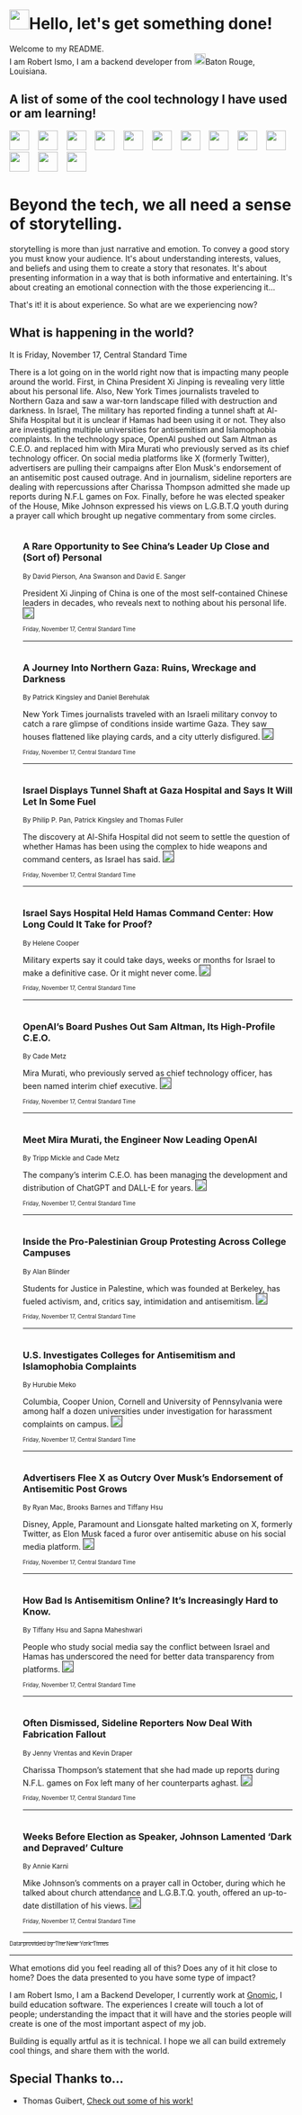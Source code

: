 <h1><img src="https://emojis.slackmojis.com/emojis/images/1643514375/3493/hot-coffee.gif?1643514375" width="35"/>Hello, let's get something done!</h1>

<p>Welcome to my README.<br/>
I am Robert Ismo, I am a backend developer from <img src="https://emojis.slackmojis.com/emojis/images/1638395689/50435/moulin_rouge.png?1638395689" width="20"/>Baton Rouge, Louisiana.</p>
<h2>A list of some of the cool technology I have used or am learning!</h2>
<p>
<img src="https://emojis.slackmojis.com/emojis/images/1643516091/21142/meow_bongotap.gif?1643516091" width="35" alt="">
<img src="https://img.shields.io/badge/Favorite%20Frontend%20Framework-SvelteKit-f83903" alt="">
<img src="https://img.shields.io/badge/Second%20Favorite-Vue-40b581" alt="">
<img src="https://img.shields.io/badge/Most%20Used%20Runtime-Nodejs-78b061" alt="">
<img src="https://emojis.slackmojis.com/emojis/images/1643517416/34482/fire.gif?1643517416" width="35" alt="">
<img src="https://img.shields.io/badge/Javascript%20But%20Better-Typescript-0078ca" alt="">
<img src="https://img.shields.io/badge/Favorite%20Language-Elixir-3e244d" alt="">
<img src="https://img.shields.io/badge/Containerize%20Everything-Docker-6ac9ef" alt="">
<img src="https://emojis.slackmojis.com/emojis/images/1643514596/5999/meow_party.gif?1643514596" width="35" alt="">
<img src="https://img.shields.io/badge/API%20Love%20Language-Graphql-de32a5" alt="">
<img src="https://img.shields.io/badge/Our%20Favorite%20Version%20Controller-Git-e94f33" alt="">
<img src="https://img.shields.io/badge/Favorite%20Database-Redis-d42d1d" alt="">
<img src="https://emojis.slackmojis.com/emojis/images/1643514559/5584/deployparrot.gif?1643514559" width="35" alt="">
<img src="https://img.shields.io/badge/Container%20Interstate-RabbitMQ-f66200" alt="">
<img src="https://img.shields.io/badge/Gotta%20Learn-Kubernetes-316adf" alt="">
<img src="https://img.shields.io/badge/Really%20Mature%20Now-WASM-654fef" alt="">
<img src="https://emojis.slackmojis.com/emojis/images/1666642497/61942/dance_vibe.gif?1666642497" width="35" alt="">
<img src="https://img.shields.io/badge/For%20My%20M1-ARM64-657d96" alt="">
<img src="https://img.shields.io/badge/Loving%20This%20So%20Much-TailwindCSS-17bcb5" alt="">
<img src="https://img.shields.io/badge/Cool%20Build%20Tool-Vite-f9cb24" alt="">
<img src="https://emojis.slackmojis.com/emojis/images/1669231376/62819/working-on-it.gif?1669231376" width="35" alt="">
<img src="https://img.shields.io/badge/Fun%20and%20Easy%20Database-MongoDB-5f8c49" alt="">
<img src="https://img.shields.io/badge/JS%20Life%20Support-NPM-c73737" alt="">
<img src="https://img.shields.io/badge/I%20Liked%20It-DynamoDB-0073b9" alt="">
<img src="https://emojis.slackmojis.com/emojis/images/1643514045/46/question.gif?1643514045" width="35" alt="">
<img src="https://img.shields.io/badge/cool-React-60d6f9" alt="">
<img src="https://img.shields.io/badge/Future%20Big%20Project-Lambda-f37e00" alt="">
<img src="https://img.shields.io/badge/NPM%20But%20Better-PNPM-f1aa07" alt="">
<img src="https://emojis.slackmojis.com/emojis/images/1643514943/9662/fbwow.gif?1643514943" width="35" alt="">
<img src="https://img.shields.io/badge/First%20Language-C-662079" alt="">
<img src="https://img.shields.io/badge/Where%20I%20Deploy%20Frontend-Vercel-000000" alt="">
<img src="https://img.shields.io/badge/Who%20Does%20not%20Want%20an%20App-Swift-f9492a" alt="">
<img src="https://emojis.slackmojis.com/emojis/images/1643514058/151/javascript.png?1643514058" width="35" alt="">
<img src="https://img.shields.io/badge/cool-Python-fbd542" alt="">
<img src="https://img.shields.io/badge/Favorite%20Something-Stripe-656cdc" alt="">
<img src="https://img.shields.io/badge/Of%20Course-HTML5-ed6327" alt="">
<img src="https://emojis.slackmojis.com/emojis/images/1660415405/60731/bomb.gif?1660415405" width="35" alt="">
<img src="https://img.shields.io/badge/hate-CSS-2964ec" alt="">
<img src="https://img.shields.io/badge/Learning-CircleCI-141215" alt="">
<img src="https://img.shields.io/badge/Learning-Rust-fbbb3b" alt="">
<img src="https://emojis.slackmojis.com/emojis/images/1660415397/60712/writing-hand.gif?1660415397" width="35" alt="">
<img src="https://img.shields.io/badge/Dev%20Browser%20of%20Choice-Firefox-cc4e26" alt="">
<img src="https://img.shields.io/badge/Recoverying%20From%20Windows-UNIX-1781e3" alt="">
<img src="https://img.shields.io/badge/LOVE-LogSeq-90c1c2" alt="">
<img src="https://emojis.slackmojis.com/emojis/images/1643514066/223/kirby.gif?1643514066" width="35" alt="">
<img src="https://img.shields.io/badge/Daily%20Driver-MacOS-e6e6e8" alt="">
<img src="https://img.shields.io/badge/Git%20Server-Github-000000" alt="">
<img src="https://img.shields.io/badge/enjoyable-EC2-f17428" alt="">
<img src="https://emojis.slackmojis.com/emojis/images/1643514239/2069/excited.gif?1643514239" width="35" alt="">
</p>
<h1>Beyond the tech, we all need a sense of storytelling.</h1>
<p>storytelling is more than just narrative and emotion. To convey a good story you must know your audience. It's about understanding interests, values, and beliefs and using them to create a story that resonates. It's about presenting information in a way that is both informative and entertaining. It's about creating an emotional connection with the those experiencing it...</p>
<p>That's it! it is about experience. So what are we experiencing now?</p>
<h2>What is happening in the world?</h2>
<p>It is Friday, November 17, Central Standard Time</p>
<p>
There is a lot going on in the world right now that is impacting many people around the world. First, in China President Xi Jinping is revealing very little about his personal life. Also, New York Times journalists traveled to Northern Gaza and saw a war-torn landscape filled with destruction and darkness. In Israel, The military has reported finding a tunnel shaft at Al-Shifa Hospital but it is unclear if Hamas had been using it or not. They also are investigating multiple universities for antisemitism and Islamophobia complaints. In the technology space, OpenAI pushed out Sam Altman as C.E.O. and replaced him with Mira Murati who previously served as its chief technology officer. On social media platforms like X (formerly Twitter), advertisers are pulling their campaigns after Elon Musk&#39;s endorsement of an antisemitic post caused outrage. And in journalism, sideline reporters are dealing with repercussions after Charissa Thompson admitted she made up reports during N.F.L games on Fox. Finally, before he was elected speaker of the House, Mike Johnson expressed his views on L.G.B.T.Q youth during a prayer call which brought up negative commentary from some circles.</p>
<ol>
<img src="https://img.shields.io/badge/-world-blue" alt="">
<h3>A Rare Opportunity to See China’s Leader Up Close and (Sort of) Personal</h3>
<sub>By David Pierson, Ana Swanson and David E. Sanger</sub>
<p>President Xi Jinping of China is one of the most self-contained Chinese leaders in decades, who reveals next to nothing about his personal life.  <a href=""><img src="https://developer.nytimes.com/files/poweredby_nytimes_30b.png?v=1583354208352" height="20"></a></p>
<sub><sub>Friday, November 17, Central Standard Time</sub></sub>
<hr/>
<img src="https://img.shields.io/badge/-world-blue" alt="">
<h3>A Journey Into Northern Gaza: Ruins, Wreckage and Darkness</h3>
<sub>By Patrick Kingsley and Daniel Berehulak</sub>
<p>New York Times journalists traveled with an Israeli military convoy to catch a rare glimpse of conditions inside wartime Gaza. They saw houses flattened like playing cards, and a city utterly disfigured.  <a href=""><img src="https://developer.nytimes.com/files/poweredby_nytimes_30b.png?v=1583354208352" height="20"></a></p>
<sub><sub>Friday, November 17, Central Standard Time</sub></sub>
<hr/>
<img src="https://img.shields.io/badge/-world-blue" alt="">
<h3>Israel Displays Tunnel Shaft at Gaza Hospital and Says It Will Let In Some Fuel</h3>
<sub>By Philip P. Pan, Patrick Kingsley and Thomas Fuller</sub>
<p>The discovery at Al-Shifa Hospital did not seem to settle the question of whether Hamas has been using the complex to hide weapons and command centers, as Israel has said.  <a href=""><img src="https://developer.nytimes.com/files/poweredby_nytimes_30b.png?v=1583354208352" height="20"></a></p>
<sub><sub>Friday, November 17, Central Standard Time</sub></sub>
<hr/>
<img src="https://img.shields.io/badge/-us-blue" alt="">
<h3>Israel Says Hospital Held Hamas Command Center: How Long Could It Take for Proof?</h3>
<sub>By Helene Cooper</sub>
<p>Military experts say it could take days, weeks or months for Israel to make a definitive case. Or it might never come.  <a href=""><img src="https://developer.nytimes.com/files/poweredby_nytimes_30b.png?v=1583354208352" height="20"></a></p>
<sub><sub>Friday, November 17, Central Standard Time</sub></sub>
<hr/>
<img src="https://img.shields.io/badge/-technology-blue" alt="">
<h3>OpenAI’s Board Pushes Out Sam Altman, Its High-Profile C.E.O.</h3>
<sub>By Cade Metz</sub>
<p>Mira Murati, who previously served as chief technology officer, has been named interim chief executive.  <a href=""><img src="https://developer.nytimes.com/files/poweredby_nytimes_30b.png?v=1583354208352" height="20"></a></p>
<sub><sub>Friday, November 17, Central Standard Time</sub></sub>
<hr/>
<img src="https://img.shields.io/badge/-technology-blue" alt="">
<h3>Meet Mira Murati, the Engineer Now Leading OpenAI</h3>
<sub>By Tripp Mickle and Cade Metz</sub>
<p>The company’s interim C.E.O. has been managing the development and distribution of ChatGPT and DALL-E for years.  <a href=""><img src="https://developer.nytimes.com/files/poweredby_nytimes_30b.png?v=1583354208352" height="20"></a></p>
<sub><sub>Friday, November 17, Central Standard Time</sub></sub>
<hr/>
<img src="https://img.shields.io/badge/-us-blue" alt="">
<h3>Inside the Pro-Palestinian Group Protesting Across College Campuses</h3>
<sub>By Alan Blinder</sub>
<p>Students for Justice in Palestine, which was founded at Berkeley, has fueled activism, and, critics say, intimidation and antisemitism.  <a href=""><img src="https://developer.nytimes.com/files/poweredby_nytimes_30b.png?v=1583354208352" height="20"></a></p>
<sub><sub>Friday, November 17, Central Standard Time</sub></sub>
<hr/>
<img src="https://img.shields.io/badge/-nyregion-blue" alt="">
<h3>U.S. Investigates Colleges for Antisemitism and Islamophobia Complaints</h3>
<sub>By Hurubie Meko</sub>
<p>Columbia, Cooper Union, Cornell and University of Pennsylvania were among half a dozen universities under investigation for harassment complaints on campus.  <a href=""><img src="https://developer.nytimes.com/files/poweredby_nytimes_30b.png?v=1583354208352" height="20"></a></p>
<sub><sub>Friday, November 17, Central Standard Time</sub></sub>
<hr/>
<img src="https://img.shields.io/badge/-technology-blue" alt="">
<h3>Advertisers Flee X as Outcry Over Musk’s Endorsement of Antisemitic Post Grows</h3>
<sub>By Ryan Mac, Brooks Barnes and Tiffany Hsu</sub>
<p>Disney, Apple, Paramount and Lionsgate halted marketing on X, formerly Twitter, as Elon Musk faced a furor over antisemitic abuse on his social media platform.  <a href=""><img src="https://developer.nytimes.com/files/poweredby_nytimes_30b.png?v=1583354208352" height="20"></a></p>
<sub><sub>Friday, November 17, Central Standard Time</sub></sub>
<hr/>
<img src="https://img.shields.io/badge/-technology-blue" alt="">
<h3>How Bad Is Antisemitism Online? It’s Increasingly Hard to Know.</h3>
<sub>By Tiffany Hsu and Sapna Maheshwari</sub>
<p>People who study social media say the conflict between Israel and Hamas has underscored the need for better data transparency from platforms.  <a href=""><img src="https://developer.nytimes.com/files/poweredby_nytimes_30b.png?v=1583354208352" height="20"></a></p>
<sub><sub>Friday, November 17, Central Standard Time</sub></sub>
<hr/>
<img src="https://img.shields.io/badge/-business-blue" alt="">
<h3>Often Dismissed, Sideline Reporters Now Deal With Fabrication Fallout</h3>
<sub>By Jenny Vrentas and Kevin Draper</sub>
<p>Charissa Thompson’s statement that she had made up reports during N.F.L. games on Fox left many of her counterparts aghast.  <a href=""><img src="https://developer.nytimes.com/files/poweredby_nytimes_30b.png?v=1583354208352" height="20"></a></p>
<sub><sub>Friday, November 17, Central Standard Time</sub></sub>
<hr/>
<img src="https://img.shields.io/badge/-us-blue" alt="">
<h3>Weeks Before Election as Speaker, Johnson Lamented ‘Dark and Depraved’ Culture</h3>
<sub>By Annie Karni</sub>
<p>Mike Johnson’s comments on a prayer call in October, during which he talked about church attendance and L.G.B.T.Q. youth, offered an up-to-date distillation of his views.  <a href=""><img src="https://developer.nytimes.com/files/poweredby_nytimes_30b.png?v=1583354208352" height="20"></a></p>
<sub><sub>Friday, November 17, Central Standard Time</sub></sub>
<hr/>
</ol>
<a href="https://developer.nytimes.com"><sub><sub>Data provided by The New York Times</sub></sub></a>
<hr/>
<p>What emotions did you feel reading all of this? Does any of it hit close to home? Does the data presented to you have some type of impact?</p>
<p>I am Robert Ismo, I am a Backend Developer, I currently work at <a href="https://gnomic.education/">Gnomic</a>, I build education software. The experiences I create will touch a lot of people; understanding the impact that it will have and the stories people will create is one of the most important aspect of my job.</p>
<p>Building is equally artful as it is technical. I hope we all can build extremely cool things, and share them with the world.</p>
<h2>Special Thanks to...</h2>
<ul>
<li>Thomas Guibert, <a href="https://github.com/thmsgbrt/thmsgbrt">Check out some of his work!</a></li>
</ul>